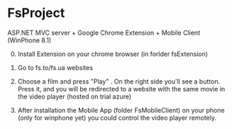 # FsProject
ASP.NET MVC server + Google Chrome Extension + Mobile Client (WinPhone 8.1)

0. Install  Extension on your chrome browser (in forlder fsExtension)
1. Go to fs.to/fs.ua websites
2. Choose a film and press "Play" . On the right side you'll see a button. 
  Press it, and you will be redirected to a website with the same movie in the video player (hosted on trial azure)

3. After installation the Mobile App (folder FsMobileClient) on your phone (only for winphone yet) you could control the video player remotely.


